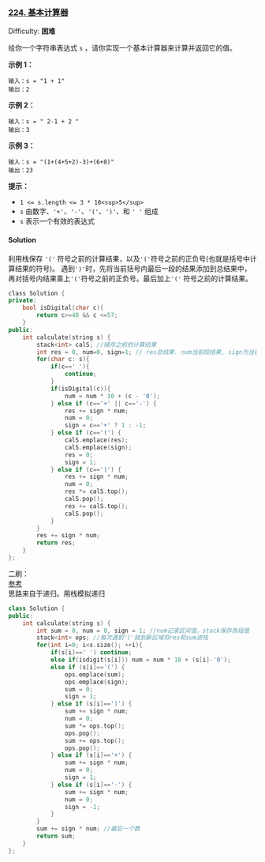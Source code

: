 ### [224\. 基本计算器](https://leetcode-cn.com/problems/basic-calculator/)

Difficulty: **困难**


给你一个字符串表达式 `s` ，请你实现一个基本计算器来计算并返回它的值。

**示例 1：**

```
输入：s = "1 + 1"
输出：2
```

**示例 2：**

```
输入：s = " 2-1 + 2 "
输出：3
```

**示例 3：**

```
输入：s = "(1+(4+5+2)-3)+(6+8)"
输出：23
```

**提示：**

*   `1 <= s.length <= 3 * 10<sup>5</sup>`
*   `s` 由数字、`'+'`、`'-'`、`'('`、`')'`、和 `' '` 组成
*   `s` 表示一个有效的表达式


#### Solution

利用栈保存 ` '(' ` 符号之前的计算结果，以及` '(' `符号之前的正负号(也就是括号中计算结果的符号)。
遇到` ')' `时，先将当前括号内最后一段的结果添加到总结果中，再对括号内结果乘上` '(' `符号之前的正负号。最后加上` '(' ` 符号之前的计算结果。

```cpp
​class Solution {
private:
    bool isDigital(char c){
        return c>=48 && c <=57;
    }
public:
    int calculate(string s) {
        stack<int> calS; //储存之前的计算结果
        int res = 0, num=0, sign=1; // res总结果. num当前段结果, sign为当前num符号
        for(char c: s){
            if(c==' '){
                continue;
            }
            if(isDigital(c)){
                num = num * 10 + (c - '0');
            } else if (c=='+' || c=='-') {
                res += sign * num;
                num = 0;
                sign = c=='+' ? 1 : -1;
            } else if (c=='(') {
                calS.emplace(res);
                calS.emplace(sign);
                res = 0;
                sign = 1;
            } else if (c==')') {
                res += sign * num;
                num = 0;
                res *= calS.top();
                calS.pop();
                res += calS.top();
                calS.pop();
            }
        }
        res += sign * num;
        return res;
    }
};
```


二刷：  
[参考](https://leetcode-cn.com/problems/basic-calculator/solution/ru-he-xiang-dao-yong-zhan-si-lu-lai-zi-y-gpca/)  
思路来自于递归。用栈模拟递归

```cpp
class Solution {
public:
    int calculate(string s) {
        int sum = 0, num = 0, sign = 1; //num记录区间值，stack保存各段值
        stack<int> ops; //每次遇到'('就到新区域将res和sum进栈
        for(int i=0; i<s.size(); ++i){
            if(s[i]==' ') continue;
            else if(isdigit(s[i])) num = num * 10 + (s[i]-'0');
            else if (s[i]=='(') {
                ops.emplace(sum);
                ops.emplace(sign);
                sum = 0;
                sign = 1;
            } else if (s[i]==')') {
                sum += sign * num;
                num = 0;
                sum *= ops.top();
                ops.pop();
                sum += ops.top();
                ops.pop();
            } else if (s[i]=='+') {
                sum += sign * num;
                num = 0;
                sign = 1;
            } else if (s[i]=='-') {
                sum += sign * num;
                num = 0;
                sign = -1;
            }
        }
        sum += sign * num; //最后一个数
        return sum;
    }
};
```